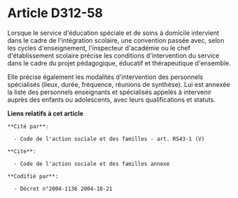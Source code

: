 # Article D312-58

Lorsque le service d'éducation spéciale et de soins à domicile intervient dans le cadre de l'intégration scolaire, une
convention passée avec, selon les cycles d'enseignement, l'inspecteur d'académie ou le chef d'établissement scolaire précise
les conditions d'intervention du service dans le cadre du projet pédagogique, éducatif et thérapeutique d'ensemble.

Elle précise également les modalités d'intervention des personnels spécialisés (lieux, durée, fréquence, réunions de
synthèse). Lui est annexée la liste des personnels enseignants et spécialisés appelés à intervenir auprès des enfants ou
adolescents, avec leurs qualifications et statuts.

**Liens relatifs à cet article**

	**Cité par**:

	  - Code de l'action sociale et des familles - art. R543-1 (V)

	**Cite**:

	  - Code de l'action sociale et des familles annexe

	**Codifié par**:

	  - Décret n°2004-1136 2004-10-21
